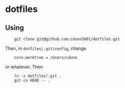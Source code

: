 dotfiles
========
Using
-----
```
    git clone git@github.com:cdunn2001/dotfiles.git
```
Then, in `dotfiles/.git/config`, change
```
    core.worktree = /Users/cdunn
```
or whatever. Then
```
    ln -s dotfiles/.git .
    git co HEAD -- .
```

